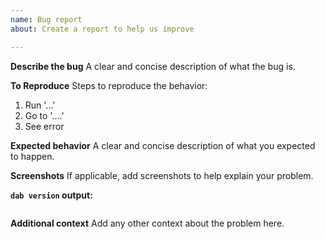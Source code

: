 ```yaml
---
name: Bug report
about: Create a report to help us improve

---
```


**Describe the bug**
A clear and concise description of what the bug is.

**To Reproduce**
Steps to reproduce the behavior:
1. Run '...'
1. Go to '....'
1. See error

**Expected behavior**
A clear and concise description of what you expected to happen.

**Screenshots**
If applicable, add screenshots to help explain your problem.

**`dab version` output:**

```bash
```

**Additional context**
Add any other context about the problem here.
